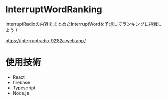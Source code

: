 # InterruptWordRanking
InterruptRadioの内容をまとめたInterruptWordを予想してランキングに挑戦しよう！

https://interruptradio-9282a.web.app/

# 使用技術
- React
- firebase
- Typescript
- Node.js